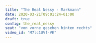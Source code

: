 ```yaml
---
title: "The Real Nessy - Markmann"
date: 2020-03-21T09:01:24+01:00
draft: true
config: the_real_nessy
seat: "von vorne gesehen hinten rechts"
video_id: "M7lc1UVf-VE"
---
```


